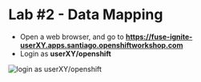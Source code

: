 # Lab \#2 - Data Mapping

* Open a web browser, and go to **https://fuse-ignite-userXY.apps.santiago.openshiftworkshop.com**
* Login as **userXY/openshift**

![login as userXY/openshift](../.gitbook/assets/image%20%2867%29.png)



## 






